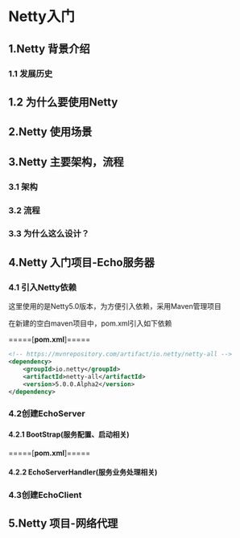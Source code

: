 # Netty入门

## 1.Netty 背景介绍

### 1.1 发展历史

## 1.2 为什么要使用Netty

## 2.Netty 使用场景

## 3.Netty 主要架构，流程

### 3.1 架构

### 3.2 流程

### 3.3 为什么这么设计？

## 4.Netty 入门项目-Echo服务器

### 4.1 引入Netty依赖

这里使用的是Netty5.0版本，为方便引入依赖，采用Maven管理项目

在新建的空白maven项目中，pom.xml引入如下依赖

=====[**pom.xml**]=====

```xml
<!-- https://mvnrepository.com/artifact/io.netty/netty-all -->
<dependency>
    <groupId>io.netty</groupId>
    <artifactId>netty-all</artifactId>
    <version>5.0.0.Alpha2</version>
</dependency>
```

### 4.2创建EchoServer

#### 4.2.1 BootStrap(服务配置、启动相关)

=====[**pom.xml**]=====

#### 4.2.2 EchoServerHandler(服务业务处理相关)

### 4.3创建EchoClient







## 5.Netty 项目-网络代理

